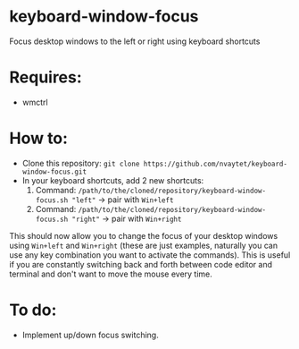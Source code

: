# keyboard-window-focus

Focus desktop windows to the left or right using keyboard shortcuts

# Requires:
- wmctrl

# How to:

- Clone this repository: `git clone https://github.com/nvaytet/keyboard-window-focus.git`
- In your keyboard shortcuts, add 2 new shortcuts:
  1. Command: `/path/to/the/cloned/repository/keyboard-window-focus.sh "left"` -> pair with `Win+left`
  2. Command: `/path/to/the/cloned/repository/keyboard-window-focus.sh "right"` -> pair with `Win+right`

This should now allow you to change the focus of your desktop windows using `Win+left` and `Win+right` (these are just examples, naturally you can use any key combination you want to activate the commands).
This is useful if you are constantly switching back and forth between code editor and terminal and don't want to move the mouse every time.

# To do:

- Implement up/down focus switching.
